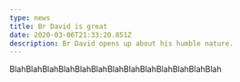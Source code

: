 ```yaml
---
type: news
title: Br David is great
date: 2020-03-06T21:33:20.851Z
description: Br David opens up about his humble nature.
---
```

BlahBlahBlahBlahBlahBlahBlahBlahBlahBlahBlahBlahBlah
